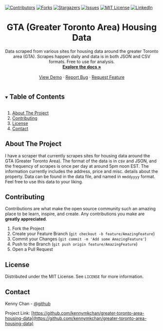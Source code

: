 [![Contributors][contributors-shield]][contributors-url]
[![Forks][forks-shield]][forks-url]
[![Stargazers][stars-shield]][stars-url]
[![Issues][issues-shield]][issues-url]
[![MIT License][license-shield]][license-url]
[![LinkedIn][linkedin-shield]][linkedin-url]


<!-- PROJECT LOGO -->
<p align="center">
  <h1 align="center">GTA (Greater Toronto Area) Housing Data</h1>

  <p align="center">
    Data scraped from various sites for housing data around the greater Toronto area (GTA). Scrapes happen daily and data is in both JSON and CSV formats. Free to use for analysis.
    <br />
    <a href="https://github.com/kennymkchan/greater-toronto-area-housing-data"><strong>Explore the docs »</strong></a>
    <br />
    <br />
    <a href="https://github.com/kennymkchan/greater-toronto-area-housing-data">View Demo</a>
    ·
    <a href="https://github.com/kennymkchan/greater-toronto-area-housing-data/issues">Report Bug</a>
    ·
    <a href="https://github.com/kennymkchan/greater-toronto-area-housing-data/issues">Request Feature</a>
  </p>
</p>



<!-- TABLE OF CONTENTS -->
<details open="open">
  <summary><h2 style="display: inline-block">Table of Contents</h2></summary>
  <ol>
    <li>
      <a href="#about-the-project">About The Project</a>
    </li>
    <li><a href="#contributing">Contributing</a></li>
    <li><a href="#license">License</a></li>
    <li><a href="#contact">Contact</a></li>
  </ol>
</details>


<!-- ABOUT THE PROJECT -->
## About The Project

I have a scraper that currently scrapes sites for housing data around the GTA (Greater Toronto Area). The format of the data is in csv and JSON, and the frequency of scrapes is once per day at around 5pm noon EST. The information currently includes the address, price and misc. details about the property. Data can be found in the data file, and named in `mmddyyyy` format. Feel free to use this data to your liking.

<!-- CONTRIBUTING -->
## Contributing

Contributions are what make the open source community such an amazing place to be learn, inspire, and create. Any contributions you make are **greatly appreciated**.

1. Fork the Project
2. Create your Feature Branch (`git checkout -b feature/AmazingFeature`)
3. Commit your Changes (`git commit -m 'Add some AmazingFeature'`)
4. Push to the Branch (`git push origin feature/AmazingFeature`)
5. Open a Pull Request

<!-- LICENSE -->
## License

Distributed under the MIT License. See `LICENSE` for more information.

<!-- CONTACT -->
## Contact

Kenny Chan - [@github](https://github.com/kennymkchan)

Project Link: [https://github.com/kennymkchan/greater-toronto-area-housing-data](https://github.com/kennymkchan/greater-toronto-area-housing-data)


<!-- MARKDOWN LINKS & IMAGES -->
<!-- https://www.markdownguide.org/basic-syntax/#reference-style-links -->
[contributors-shield]: https://img.shields.io/github/contributors/kennymkchan/greater-toronto-area-housing-data.svg?style=for-the-badge
[contributors-url]: https://github.com/kennymkchan/greater-toronto-area-housing-data/graphs/contributors
[forks-shield]: https://img.shields.io/github/forks/kennymkchan/greater-toronto-area-housing-data.svg?style=for-the-badge
[forks-url]: https://github.com/kennymkchan/greater-toronto-area-housing-data/network/members
[stars-shield]: https://img.shields.io/github/stars/kennymkchan/greater-toronto-area-housing-data.svg?style=for-the-badge
[stars-url]: https://github.com/kennymkchan/greater-toronto-area-housing-data/stargazers
[issues-shield]: https://img.shields.io/github/issues/kennymkchan/greater-toronto-area-housing-data.svg?style=for-the-badge
[issues-url]: https://github.com/kennymkchan/greater-toronto-area-housing-data/issues
[license-shield]: https://img.shields.io/github/license/kennymkchan/greater-toronto-area-housing-data.svg?style=for-the-badge
[license-url]: https://github.com/kennymkchan/greater-toronto-area-housing-data/blob/master/LICENSE
[linkedin-shield]: https://img.shields.io/badge/-LinkedIn-black.svg?style=for-the-badge&logo=linkedin&colorB=555
[linkedin-url]: https://linkedin.com/in/kennymchan
